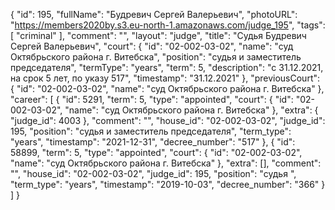 {
    "id": 195,
    "fullName": "Будревич Сергей Валерьевич",
    "photoURL": "https://members2020by.s3.eu-north-1.amazonaws.com/judge_195",
    "tags": [
        "criminal"
    ],
    "comment": "",
    "layout": "judge",
    "title": "Судья Будревич Сергей Валерьевич",
    "court": {
        "id": "02-002-03-02",
        "name": "суд Октябрьского района г. Витебска",
        "position": "судья и заместитель председателя",
        "termType": "years",
        "term": 5,
        "description": "c 31.12.2021, на срок 5 лет, по указу 517",
        "timestamp": "31.12.2021"
    },
    "previousCourt": {
        "id": "02-002-03-02",
        "name": "суд Октябрьского района г. Витебска"
    },
    "career": [
        {
            "id": 5291,
            "term": 5,
            "type": "appointed",
            "court": {
                "id": "02-002-03-02",
                "name": "суд Октябрьского района г. Витебска"
            },
            "extra": {
                "judge_id": 4003
            },
            "comment": "",
            "house_id": "02-002-03-02",
            "judge_id": 195,
            "position": "судья и заместитель председателя",
            "term_type": "years",
            "timestamp": "2021-12-31",
            "decree_number": "517"
        },
        {
            "id": 58899,
            "term": 5,
            "type": "appointed",
            "court": {
                "id": "02-002-03-02",
                "name": "суд Октябрьского района г. Витебска"
            },
            "extra": [],
            "comment": "",
            "house_id": "02-002-03-02",
            "judge_id": 195,
            "position": "судья ",
            "term_type": "years",
            "timestamp": "2019-10-03",
            "decree_number": "366"
        }
    ]
}